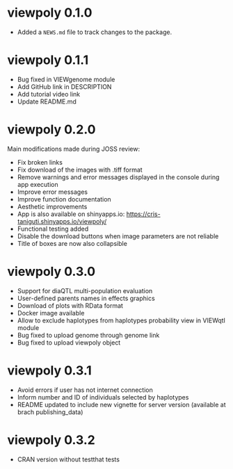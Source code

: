 # viewpoly 0.1.0

* Added a `NEWS.md` file to track changes to the package.

# viewpoly 0.1.1

* Bug fixed in VIEWgenome module
* Add GitHub link in DESCRIPTION
* Add tutorial video link
* Update README.md

# viewpoly 0.2.0

Main modifications made during JOSS review:

* Fix broken links
* Fix download of the images with .tiff format
* Remove warnings and error messages displayed in the console during app execution
* Improve error messages
* Improve function documentation
* Aesthetic improvements
* App is also available on shinyapps.io: https://cris-taniguti.shinyapps.io/viewpoly/
* Functional testing added
* Disable the download buttons when image parameters are not reliable
* Title of boxes are now also collapsible

# viewpoly 0.3.0

* Support for diaQTL multi-population evaluation
* User-defined parents names in effects graphics
* Download of plots with RData format
* Docker image available
* Allow to exclude haplotypes from haplotypes probability view in VIEWqtl module
* Bug fixed to upload genome through genome link
* Bug fixed to upload viewpoly object

# viewpoly 0.3.1

* Avoid errors if user has not internet connection
* Inform number and ID of individuals selected by haplotypes
* README updated to include new vignette for server version (available at brach publishing_data)

# viewpoly 0.3.2

* CRAN version without testthat tests
